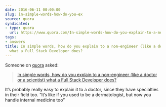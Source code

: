 ```yaml
---
date: 2016-06-11 00:00:00
slug: in-simple-words-how-do-you-ex
source: quora
syndicated:
- type: quora
  url: https://www.quora.com/In-simple-words-how-do-you-explain-to-a-non-engineer-like-a-doctor-or-a-scientist-what-a-Full-Stack-Developer-does/answer/Roy-Tang
tags:
- answers
title: In simple words, how do you explain to a non-engineer (like a doctor or a scientist)
  what a Full Stack Developer does?
---
```


Someone on [quora](https://quora.com) asked:

> [In simple words, how do you explain to a non-engineer (like a doctor or a scientist) what a Full Stack Developer does?](https://www.quora.com/In-simple-words-how-do-you-explain-to-a-non-engineer-like-a-doctor-or-a-scientist-what-a-Full-Stack-Developer-does/answer/Roy-Tang)


It’s probably really easy to explain it to a doctor, since they have specialties in their field too. “It’s like if you used to be a dermatologist, but now you handle internal medicine too”